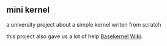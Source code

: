 ## mini kernel

a university project about a simple kernel writen from scratch


this project also gave us a lot of help [Basekernel Wiki](https://github.com/dthain/basekernel/wiki).
